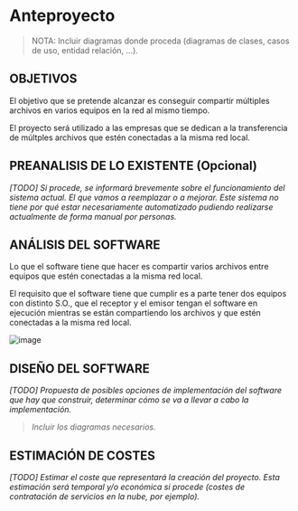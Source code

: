 # Anteproyecto

> NOTA: Incluir diagramas donde proceda (diagramas de clases, casos de uso, entidad relación, ...).

## OBJETIVOS

El objetivo que se pretende alcanzar es conseguir compartir múltiples archivos en varios equipos en la red al mismo tiempo.

El proyecto será utilizado a las empresas que se dedican a la transferencia de múltples archivos que estén conectadas a la misma red local.

## PREANALISIS DE LO EXISTENTE (Opcional)

*[TODO] Si procede, se informará brevemente sobre el funcionamiento del sistema actual. El que vamos a reemplazar o a mejorar. Este sistema no tiene por qué estar necesariamente automatizado pudiendo realizarse actualmente de forma manual por personas.*

## ANÁLISIS DEL SOFTWARE

Lo que el software tiene que hacer es compartir varios archivos entre equipos que estén conectadas a la misma red local.

El requisito que el software tiene que cumplir es a parte tener dos equipos con distinto S.O., que el receptor y el emisor tengan el software en ejecución mientras se están compartiendo los archivos y que estén conectadas a la misma red local.

![image](https://user-images.githubusercontent.com/90828819/226119737-80423a01-c513-4446-974e-9742eb99774e.png)

## DISEÑO DEL SOFTWARE

*[TODO] Propuesta de posibles opciones de implementación del software que hay que construir, determinar cómo se va a llevar a cabo la implementación.*

>  *Incluir los diagramas necesarios.*

## ESTIMACIÓN DE COSTES

*[TODO] Estimar el coste que representará la creación del proyecto. Esta estimación será temporal y/o económica si procede (costes de contratación de servicios en la nube, por ejemplo).*
